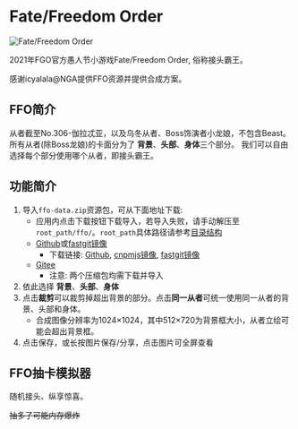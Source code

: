 # Fate/Freedom Order

![Fate/Freedom Order](https://news.fate-go.jp/wp-content/uploads/2021/ffo_cp_xikad/top_banner.png)

2021年FGO官方愚人节小游戏Fate/Freedom Order, 俗称接头霸王。

感谢icyalala@NGA提供FFO资源并提供合成方案。

## FFO简介
从者截至No.306-伽拉忒亚，以及乌冬从者、Boss饰演者小龙娘，不包含Beast。
所有从者(除Boss龙娘)的卡面分为了 **背景**、**头部**、**身体**三个部分。
我们可以自由选择每个部分使用哪个从者，即接头霸王。

## 功能简介

1. 导入`ffo-data.zip`资源包，可从下面地址下载:
    - 应用内点击下载按钮下载导入，若导入失败，请手动解压至`root_path/ffo/`。`root_path`具体路径请参考[目录结构](./app_setting.md#应用数据)
    - [Github](https://github.com/chaldea-center/chaldea/releases/tag/ffo-data)或[fastgit镜像](https://hub.fastgit.org/chaldea-center/chaldea/releases/tag/ffo-data)
      - 下载链接: [Github](https://github.com/chaldea-center/chaldea/releases/download/ffo-data/ffo.zip), [cnpmjs镜像](https://github.com.cnpmjs.org/chaldea-center/chaldea/releases/download/ffo-data/ffo.zip), [fastgit镜像](https://hub.fastgit.org/chaldea-center/chaldea/releases/download/ffo-data/ffo.zip)
    - [Gitee](https://gitee.com/chaldea-center/chaldea/releases/ffo-data)
      - 注意: 两个压缩包均需下载并导入
2. 依此选择 **背景**、**头部**、**身体**
3. 点击**裁剪**可以裁剪掉超出背景的部分。点击**同一从者**可统一使用同一从者的背景、头部和身体。
    - 合成图像分辨率为1024×1024，其中512×720为背景框大小，从者立绘可能会超出背景框。
4. 点击保存，或长按图片保存/分享，点击图片可全屏查看

## FFO抽卡模拟器

随机接头、纵享惊喜。

~~抽多了可能内存爆炸~~
